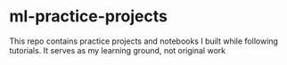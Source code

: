 # ml-practice-projects
This repo contains practice projects and notebooks I built while following tutorials. It serves as my learning ground, not original work
